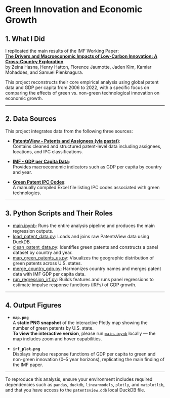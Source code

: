 # **Green Innovation and Economic Growth**

## **1. What I Did**

I replicated the main results of the IMF Working Paper:  
[**The Drivers and Macroeconomic Impacts of Low-Carbon Innovation: A Cross-Country Exploration**](https://www.imf.org/en/Publications/WP/Issues/2025/06/27/The-Drivers-and-Macroeconomic-Impacts-of-Low-Carbon-Innovation-A-Cross-Country-Exploration-568142)  
by Zeina Hasna, Henry Hatton, Florence Jaumotte, Jaden Kim, Kamiar Mohaddes, and Samuel Pienknagura.

This project reconstructs their core empirical analysis using global patent data and GDP per capita from 2006 to 2022, with a specific focus on comparing the effects of green vs. non-green technological innovation on economic growth.

---

## **2. Data Sources**

This project integrates data from the following three sources:

- [**PatentsView - Patents and Assignees (via pastat)**](https://github.com/PatentsView/PatentsView-Code-Examples/tree/ce759fccc9f1f43e8fce333369fab7149b9480a4):  
  Contains cleaned and structured patent-level data including assignees, locations, and IPC classifications.

- [**IMF - GDP per Capita Data**](https://www.imf.org/en/Data):  
  Provides macroeconomic indicators such as GDP per capita by country and year.

- [**Green Patent IPC Codes**](https://github.com/shuangchenfinance/greenpatent/tree/main):  
  A manually compiled Excel file listing IPC codes associated with green technologies.

---

## **3. Python Scripts and Their Roles**

- [main.ipynb](./main.ipynb): Runs the entire analysis pipeline and produces the main regression outputs.  
- [load_patent_data.py](./load_patent_data.py): Loads and joins raw PatentsView data using DuckDB.  
- [clean_patent_data.py](./clean_patent_data.py): Identifies green patents and constructs a panel dataset by country and year.  
- [map_green_patents_us.py](./map_green_patents_us.py): Visualizes the geographic distribution of green patents across U.S. states.  
- [merge_country_gdp.py](./merge_country_gdp.py): Harmonizes country names and merges patent data with IMF GDP per capita data.  
- [run_regression_irf.py](./run_regression_irf.py): Builds features and runs panel regressions to estimate impulse response functions (IRFs) of GDP growth.

---

## **4. Output Figures**

- **`map.png`**  
  A **static PNG snapshot** of the interactive Plotly map showing the number of green patents by U.S. state.  
  **To view the interactive version**, please run [`main.ipynb`](./main.ipynb) locally — the map includes zoom and hover capabilities.

- **`irf_plot.png`**  
  Displays impulse response functions of GDP per capita to green and non-green innovation (0–5 year horizons), replicating the main finding of the IMF paper.

---

To reproduce this analysis, ensure your environment includes required dependencies such as `pandas`, `duckdb`, `linearmodels`, `plotly`, and `matplotlib`, and that you have access to the `patentsview.ddb` local DuckDB file.
